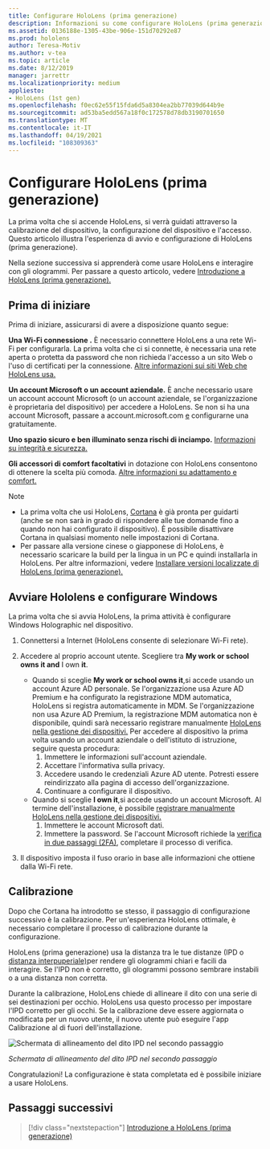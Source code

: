 ```yaml
---
title: Configurare HoloLens (prima generazione)
description: Informazioni su come configurare HoloLens (prima generazione) per la prima volta in una rete Wi-Fi con un account Microsoft (MSA) o Azure Active Directory (AAD).
ms.assetid: 0136188e-1305-43be-906e-151d70292e87
ms.prod: hololens
author: Teresa-Motiv
ms.author: v-tea
ms.topic: article
ms.date: 8/12/2019
manager: jarrettr
ms.localizationpriority: medium
appliesto:
- HoloLens (1st gen)
ms.openlocfilehash: f0ec62e55f15fda6d5a8304ea2bb77039d644b9e
ms.sourcegitcommit: ad53ba5edd567a18f0c172578d78db3190701650
ms.translationtype: MT
ms.contentlocale: it-IT
ms.lasthandoff: 04/19/2021
ms.locfileid: "108309363"
---
```

# <a name="set-up-your-hololens-1st-gen"></a>Configurare HoloLens (prima generazione)

La prima volta che si accende HoloLens, si verrà guidati attraverso la calibrazione del dispositivo, la configurazione del dispositivo e l'accesso.  Questo articolo illustra l'esperienza di avvio e configurazione di HoloLens (prima generazione).

Nella sezione successiva si apprenderà come usare HoloLens e interagire con gli ologrammi. Per passare a questo articolo, vedere [Introduzione a HoloLens (prima generazione).](hololens1-basic-usage.md)

## <a name="before-you-start"></a>Prima di iniziare

Prima di iniziare, assicurarsi di avere a disposizione quanto segue:

**Una Wi-Fi connessione .** È necessario connettere HoloLens a una rete Wi-Fi per configurarla. La prima volta che ci si connette, è necessaria una rete aperta o protetta da password che non richieda l'accesso a un sito Web o l'uso di certificati per la connessione. [Altre informazioni sui siti Web che HoloLens usa.](hololens-offline.md)

**Un account Microsoft o un account aziendale.** È anche necessario usare un account account Microsoft (o un account aziendale, se l'organizzazione è proprietaria del dispositivo) per accedere a HoloLens. Se non si ha una account Microsoft, passare a account.microsoft.com [e](https://account.microsoft.com) configurarne una gratuitamente.

**Uno spazio sicuro e ben illuminato senza rischi di inciampo.** [Informazioni su integrità e sicurezza.](https://go.microsoft.com/fwlink/p/?LinkId=746661)

**Gli accessori di comfort facoltativi** in dotazione con HoloLens consentono di ottenere la scelta più comoda. [Altre informazioni su adattamento e comfort.](https://support.microsoft.com/help/12632/hololens-fit-your-hololens)

> [!NOTE]
>  
> - La prima volta che usi HoloLens, [Cortana](hololens-cortana.md) è già pronta per guidarti (anche se non sarà in grado di rispondere alle tue domande fino a quando non hai configurato il dispositivo). È possibile disattivare Cortana in qualsiasi momento nelle impostazioni di Cortana.
> - Per passare alla versione cinese o giapponese di HoloLens, è necessario scaricare la build per la lingua in un PC e quindi installarla in HoloLens. Per altre informazioni, vedere [Installare versioni localizzate di HoloLens (prima generazione).](hololens1-install-localized.md)

## <a name="start-your-hololens-and-set-up-windows"></a>Avviare Hololens e configurare Windows

La prima volta che si avvia HoloLens, la prima attività è configurare Windows Holographic nel dispositivo.

1. Connettersi a Internet (HoloLens consente di selezionare Wi-Fi rete).

1. Accedere al proprio account utente. Scegliere tra **My work or school owns it and** I own **it**.
    - Quando si sceglie **My work or school owns it**,si accede usando un account Azure AD personale. Se l'organizzazione usa Azure AD Premium e ha configurato la registrazione MDM automatica, HoloLens si registra automaticamente in MDM. Se l'organizzazione non usa Azure AD Premium, la registrazione MDM automatica non è disponibile, quindi sarà necessario registrare manualmente [HoloLens nella gestione dei dispositivi.](hololens-enroll-mdm.md#different-ways-to-enroll) Per accedere al dispositivo la prima volta usando un account aziendale o dell'istituto di istruzione, seguire questa procedura:
        1. Immettere le informazioni sull'account aziendale.
        1. Accettare l'informativa sulla privacy.
        1. Accedere usando le credenziali Azure AD utente. Potresti essere reindirizzato alla pagina di accesso dell'organizzazione.
        1. Continuare a configurare il dispositivo.
    - Quando si sceglie **I own it**,si accede usando un account Microsoft. Al termine dell'installazione, è possibile [registrare manualmente HoloLens nella gestione dei dispositivi.](hololens-enroll-mdm.md#different-ways-to-enroll)
        1. Immettere le account Microsoft dati.
        1. Immettere la password. Se l'account Microsoft richiede la [verifica in due passaggi (2FA)](https://blogs.technet.microsoft.com/microsoft_blog/2013/04/17/microsoft-account-gets-more-secure/), completare il processo di verifica.

1. Il dispositivo imposta il fuso orario in base alle informazioni che ottiene dalla Wi-Fi rete.

## <a name="calibration"></a>Calibrazione

Dopo che Cortana ha introdotto se stesso, il passaggio di configurazione successivo è la calibrazione. Per un'esperienza HoloLens ottimale, è necessario completare il processo di calibrazione durante la configurazione.

HoloLens (prima generazione) usa la distanza tra le tue distanze (IPD o [distanza interpuperiale)](https://en.wikipedia.org/wiki/Interpupillary_distance)per rendere gli ologrammi chiari e facili da interagire. Se l'IPD non è corretto, gli ologrammi possono sembrare instabili o a una distanza non corretta.

Durante la calibrazione, HoloLens chiede di allineare il dito con una serie di sei destinazioni per occhio. HoloLens usa questo processo per impostare l'IPD corretto per gli occhi. Se la calibrazione deve essere aggiornata o modificata per un nuovo utente, il nuovo utente può eseguire l'app Calibrazione al di fuori dell'installazione.

![Schermata di allineamento del dito IPD nel secondo passaggio](./images/ipd-finger-alignment-300px.jpg)

*Schermata di allineamento del dito IPD nel secondo passaggio*

Congratulazioni! La configurazione è stata completata ed è possibile iniziare a usare HoloLens.

## <a name="next-steps"></a>Passaggi successivi

> [!div class="nextstepaction"]
> [Introduzione a HoloLens (prima generazione)](hololens1-basic-usage.md)
